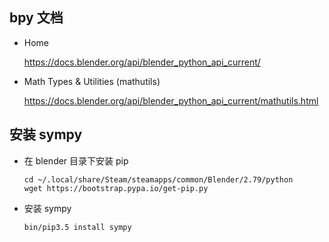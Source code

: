 
## bpy 文档

* Home

    https://docs.blender.org/api/blender_python_api_current/

* Math Types & Utilities (mathutils)
 
    https://docs.blender.org/api/blender_python_api_current/mathutils.html

## 安装 sympy

* 在 blender 目录下安装 pip

    ```
    cd ~/.local/share/Steam/steamapps/common/Blender/2.79/python
    wget https://bootstrap.pypa.io/get-pip.py
    ```


* 安装 sympy

    ```
    bin/pip3.5 install sympy
    ```
